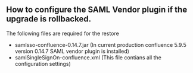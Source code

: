 ## How to configure the SAML Vendor plugin if the upgrade is rollbacked.
The following files are required for the restore <br>
  * samlsso-confluence-0.14.7.jar (In current production confluence 5.9.5 version 0.14.7 SAML vendor plugin is installed) <br>
  * samlSingleSignOn-confluence.xml (This file contians all the configuration settings)
